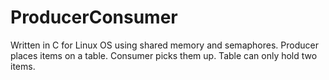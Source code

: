 # ProducerConsumer
Written in C for Linux OS using shared memory and semaphores. Producer places items on a table. Consumer picks them up. Table can only hold two items. 
